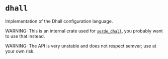# `dhall`

Implementation of the Dhall configuration language.

WARNING: This is an internal crate used for [`serde_dhall`], you probably want
to use that instead.

WARNING: The API is very unstable and does not respect semver; use at your own
risk.

[`serde_dhall`]: https://docs.rs/serde_dhall

